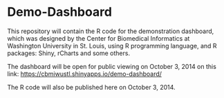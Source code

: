Demo-Dashboard
==============

This repository will contain the R code for the demonstration dashboard, which was designed by the Center for Biomedical Informatics at Washington University in St. Louis, using R programming language, and R packages: Shiny, rCharts and some others.

The dashboard will be open for public viewing on October 3, 2014 on this link: https://cbmiwustl.shinyapps.io/demo-dashboard/

The R code will also be published here on October 3, 2014.
